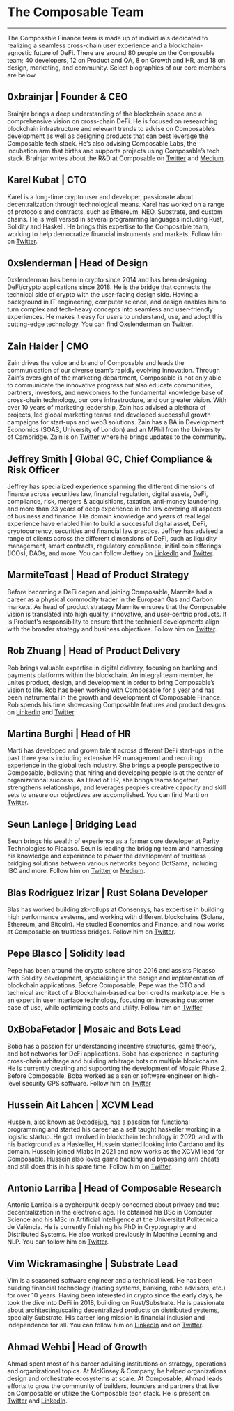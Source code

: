 # The Composable Team

---

The Composable Finance team is made up of individuals dedicated to realizing a seamless cross-chain user experience and a blockchain-agnostic future of DeFi. There are around 80 people on the Composable team; 40 developers, 12 on Product and QA, 8 on Growth and HR, and 18 on design, marketing, and community. Select biographies of our core members are below.

## 0xbrainjar | Founder & CEO

Brainjar brings a deep understanding of the blockchain space and a comprehensive vision on cross-chain DeFi. He is focused on researching blockchain infrastructure and relevant trends to advise on Composable’s development as well as designing products that can best leverage the Composable tech stack.  He’s also advising Composable Labs, the incubation arm that births and supports projects using Composable’s tech stack. Brainjar writes about the R&D at Composable on [Twitter](https://twitter.com/0xbrainjar) and [Medium](https://medium.com/@0xbrainjar).

## Karel Kubat | CTO

Karel is a long-time crypto user and developer, passionate about decentralization through technological means. Karel has worked on a range of protocols and contracts, such as Ethereum, NEO, Substrate, and custom chains. He is well versed in several programming languages including Rust, Solidity and Haskell. He brings this expertise to the Composable team, working to help democratize financial instruments and markets. Follow him on [Twitter](https://twitter.com/0xkaiserkarel).

## 0xslenderman | Head of Design

0xslenderman has been in crypto since 2014 and has been designing DeFi/crypto applications since 2018. He is the bridge that connects the technical side of crypto with the user-facing design side. Having a background in IT engineering, computer science, and design enables him to turn complex and tech-heavy concepts into seamless and user-friendly experiences. He makes it easy for users to understand, use, and adopt this cutting-edge technology. You can find Oxslenderman on [Twitter](https://twitter.com/0xslenderman).

## Zain Haider | CMO

Zain drives the voice and brand of Composable and leads the communication of our diverse team’s rapidly evolving innovation. Through Zain’s oversight of the marketing department, Composable is not only able to communicate the innovative progress but also educate communities, partners, investors, and newcomers to the fundamental knowledge base of cross-chain technology, our core infrastructure, and our greater vision. With over 10 years of marketing leadership, Zain has advised a plethora of projects, led global marketing teams and developed successful growth campaigns for start-ups and web3 solutions. Zain has a BA in Development Economics (SOAS, University of London) and an MPhil from the University of Cambridge. Zain is on [Twitter](https://twitter.com/zha_tweets) where he brings updates to the community.

## Jeffrey Smith | Global GC, Chief Compliance & Risk Officer

Jeffrey has specialized experience spanning the different dimensions of finance across securities law, financial regulation, digital assets, DeFi, compliance, risk, mergers & acquisitions, taxation, anti-money laundering, and more than 23 years of deep experience in the law covering all aspects of business and finance. His domain knowledge and years of real legal experience have enabled him to build a successful digital asset, DeFi, cryptocurrency, securities and financial law practice. Jeffrey has advised a range of clients across the different dimensions of DeFi, such as liquidity management, smart contracts, regulatory compliance, initial coin offerings (ICOs), DAOs, and more. You can follow Jeffrey on [LinkedIn](https://www.linkedin.com/in/jeffrey-smith-jd-llm-crcp-iaccp-crm-67623011/) and [Twitter](https://twitter.com/JeffreyAPIs).

## MarmiteToast | Head of Product Strategy

Before becoming a DeFi degen and joining Composable, Marmite had a career as a physical commodity trader in the European Gas and Carbon markets. As head of product strategy Marmite ensures that the Composable vision is translated into high quality, innovative, and user-centric products. It is Product's responsibility to ensure that the technical developments align with the broader strategy and business objectives. Follow him on [Twitter](https://twitter.com/TLE_dot_com).

## Rob Zhuang | Head of Product Delivery 

Rob brings valuable expertise in digital delivery, focusing on banking and payments platforms within the blockchain. An integral team member, he unites product, design, and development in order to bring Composable’s vision to life. Rob has been working with Composable for a year and has been instrumental in the growth and development of  Composable Finance. Rob spends his time showcasing Composable features and product designs on [Linkedin](https://www.linkedin.com/in/robertzhuangpm/?originalSubdomain=uk) and [Twitter](https://twitter.com/GosuRZ).

## Martina Burghi | Head of HR

Marti has developed and grown talent across different DeFi start-ups in the past three years including extensive HR management and recruiting experience in the global tech industry. She brings a people perspective to Composable, believing that hiring and developing people is at the center of organizational success. As Head of HR, she brings teams together, strengthens relationships, and leverages people’s creative capacity and skill sets to ensure our objectives are accomplished. You can find Marti on [Twitter](https://twitter.com/martiburghi).

## Seun Lanlege | Bridging Lead 

Seun brings his wealth of experience as a former core developer at Parity Technologies to Picasso. Seun is leading the bridging team and harnessing his knowledge and experience to power the development of trustless bridging solutions between various networks beyond DotSama, including IBC and more. Follow him on [Twitter](https://twitter.com/seunlanlege) or [Medium](https://medium.com/@seunlanlege).

## Blas Rodriguez Irizar | Rust Solana Developer

Blas has worked building zk-rollups at Consensys, has expertise in building high performance systems, and working with different blockchains (Solana, Ethereum, and Bitcoin). He studied Economics and Finance, and now works at Composable on trustless bridges. Follow him on [Twitter](https://mobile.twitter.com/blasrodri).

## Pepe Blasco | Solidity lead

Pepe has been around the crypto sphere since 2016 and assists Picasso with Solidity development, specializing in the design and implementation of blockchain applications. Before Composable, Pepe was the CTO and technical architect of a Blockchain-based carbon credits marketplace. He is an expert in user interface technology, focusing on increasing customer ease of use, while optimizing costs and utility. Follow him on [Twitter](https://mobile.twitter.com/pepeblasco_tech)

## 0xBobaFetador | Mosaic and Bots Lead

Boba has a passion for understanding incentive structures, game theory, and bot networks for DeFi applications. Boba has experience in capturing cross-chain arbitrage and building arbitrage bots on multiple blockchains. He is currently creating and supporting the development of Mosaic Phase 2. Before Composable, Boba worked as a senior software engineer on high-level security GPS software. Follow him on [Twitter](https://mobile.twitter.com/Bobafetador/with_replies)

## Hussein Ait Lahcen | XCVM Lead 

Hussein, also known as 0xcodejug, has a passion for functional programming and started his career as a self taught haskeller working in a logistic startup. He got involved in blockchain technology in 2020, and with his background as a Haskeller, Hussein started looking into Cardano and its domain. Hussein joined Mlabs in 2021 and now works as the XCVM lead for Composable. Hussein also loves game hacking and bypassing anti cheats and still does this in his spare time. Follow him on [Twitter](https://twitter.com/0xc0dejug).

## Antonio Larriba | Head of Composable Research

Antonio Larriba is a cypherpunk deeply concerned about privacy and true decentralization in the electronic age. He obtained his BSc in Computer Science and his MSc in Artificial Intelligence at the Universitat Politècnica de València.  He is currently finishing his PhD in Cryptography and Distributed Systems. He also worked previously in Machine Learning and NLP. You can follow him on [Twitter](https://twitter.com/Cryptoni0x).

## Vim Wickramasinghe | Substrate Lead

Vim is a seasoned software engineer and a technical lead. He has been building financial technology (trading systems, banking, robo advisors, etc.) for over 10 years. Having been interested in crypto since the early days, he took the dive into DeFi in 2018, building on Rust/Substrate. He is passionate about architecting/scaling decentralized products on distributed systems, specially Substrate. His career long mission is financial inclusion and independence for all. You can follow him on [LinkedIn](https://www.linkedin.com/in/vimukthicom/) and on [Twitter](https://twitter.com/rustic_cyborg).

## Ahmad Wehbi | Head of Growth

Ahmad spent most of his career advising institutions on strategy, operations and organizational topics. At McKinsey & Company, he helped organizations design and orchestrate ecosystems at scale. At Composable, Ahmad leads efforts to grow the community of builders, founders and partners that live on Composable or utilize the Composable tech stack. He is present on [Twitter](https://twitter.com/wehbix) and [LinkedIn](https://www.linkedin.com/in/ahmad-wehbi-184813134/). 
